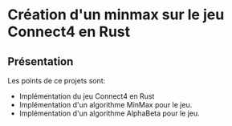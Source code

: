 # Création d'un minmax sur le jeu Connect4 en Rust

## Présentation

Les points de ce projets sont:

* Implémentation du jeu Connect4 en Rust
* Implémentation d'un algorithme MinMax pour le jeu.
* Implémentation d'un algorithme AlphaBeta pour le jeu.

